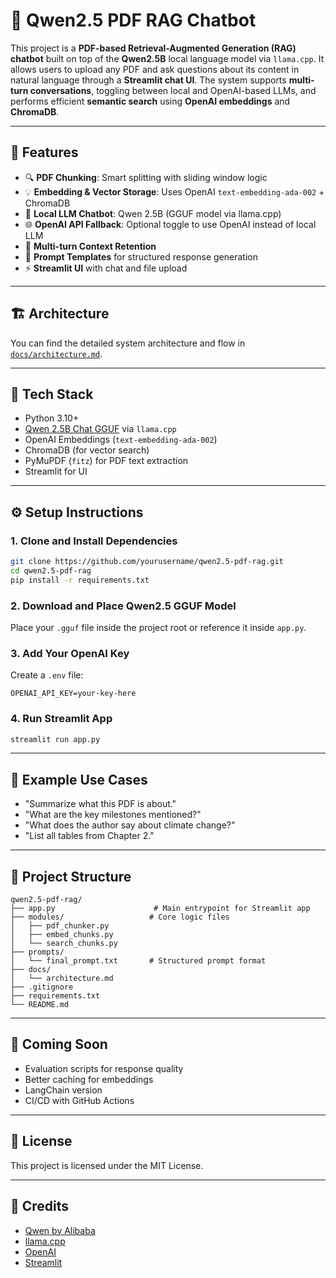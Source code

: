 # 🧠 Qwen2.5 PDF RAG Chatbot

This project is a **PDF-based Retrieval-Augmented Generation (RAG) chatbot** built on top of the **Qwen2.5B** local language model via `llama.cpp`. It allows users to upload any PDF and ask questions about its content in natural language through a **Streamlit chat UI**. The system supports **multi-turn conversations**, toggling between local and OpenAI-based LLMs, and performs efficient **semantic search** using **OpenAI embeddings** and **ChromaDB**.

---

## 🚀 Features

- 🔍 **PDF Chunking**: Smart splitting with sliding window logic
- 💡 **Embedding & Vector Storage**: Uses OpenAI `text-embedding-ada-002` + ChromaDB
- 🧠 **Local LLM Chatbot**: Qwen 2.5B (GGUF model via llama.cpp)
- 🌐 **OpenAI API Fallback**: Optional toggle to use OpenAI instead of local LLM
- 📑 **Multi-turn Context Retention**
- 🧾 **Prompt Templates** for structured response generation
- ⚡ **Streamlit UI** with chat and file upload

---

## 🏗️ Architecture

You can find the detailed system architecture and flow in [`docs/architecture.md`](docs/architecture.md).

---

## 🧰 Tech Stack

- Python 3.10+
- [Qwen 2.5B Chat GGUF](https://github.com/QwenLM/Qwen2.5) via `llama.cpp`
- OpenAI Embeddings (`text-embedding-ada-002`)
- ChromaDB (for vector search)
- PyMuPDF (`fitz`) for PDF text extraction
- Streamlit for UI

---

## ⚙️ Setup Instructions

### 1. Clone and Install Dependencies
```bash
git clone https://github.com/yourusername/qwen2.5-pdf-rag.git
cd qwen2.5-pdf-rag
pip install -r requirements.txt
```

### 2. Download and Place Qwen2.5 GGUF Model
Place your `.gguf` file inside the project root or reference it inside `app.py`.

### 3. Add Your OpenAI Key
Create a `.env` file:
```
OPENAI_API_KEY=your-key-here
```

### 4. Run Streamlit App
```bash
streamlit run app.py
```

---

## 💬 Example Use Cases

- "Summarize what this PDF is about."
- "What are the key milestones mentioned?"
- "What does the author say about climate change?"
- "List all tables from Chapter 2."

---

## 📁 Project Structure

```
qwen2.5-pdf-rag/
├── app.py                      # Main entrypoint for Streamlit app
├── modules/                   # Core logic files
│   ├── pdf_chunker.py
│   ├── embed_chunks.py
│   └── search_chunks.py
├── prompts/
│   └── final_prompt.txt       # Structured prompt format
├── docs/
│   └── architecture.md
├── .gitignore
├── requirements.txt
└── README.md
```

---

## 🧪 Coming Soon

- Evaluation scripts for response quality
- Better caching for embeddings
- LangChain version
- CI/CD with GitHub Actions

---

## 📜 License

This project is licensed under the MIT License.

---

## 🙌 Credits

- [Qwen by Alibaba](https://github.com/QwenLM)
- [llama.cpp](https://github.com/ggerganov/llama.cpp)
- [OpenAI](https://platform.openai.com/)
- [Streamlit](https://streamlit.io/)

